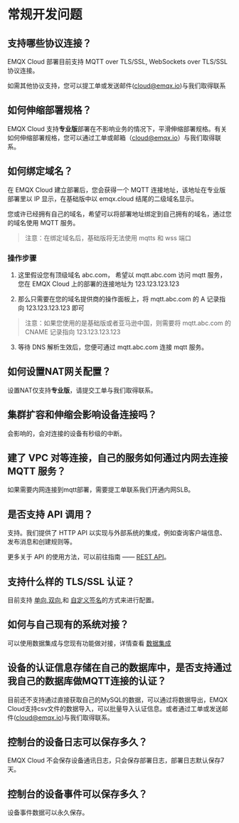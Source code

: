 # 常规开发问题


## 支持哪些协议连接？
EMQX Cloud 部署目前支持 MQTT over TLS/SSL, WebSockets over TLS/SSL 协议连接。

如需其他协议支持，您可以提工单或发送邮件(cloud@emqx.io)与我们取得联系


## 如何伸缩部署规格？

EMQX Cloud 支持**专业版**部署在不影响业务的情况下，平滑伸缩部署规格。有关如何伸缩部署规格，您可以通过工单或邮箱（cloud@emqx.io）与我们取得联系。

## 如何绑定域名？

在 EMQX Cloud 建立部署后，您会获得一个 MQTT 连接地址，该地址在专业版部署里以 IP 显示，在基础版中以 emqx.cloud 结尾的二级域名显示。

您或许已经拥有自己的域名，希望可以将部署地址绑定到自己拥有的域名，通过您的域名使用 MQTT 服务。

> 注意：在绑定域名后，基础版将无法使用 mqtts 和 wss 端口

### 操作步骤
1. 这里假设您有顶级域名 abc.com， 希望以 mqtt.abc.com 访问 mqtt 服务，您在 EMQX Cloud 上的部署的连接地址为 123.123.123.123

2. 那么只需要在您的域名提供商的操作面板上，将 mqtt.abc.com 的 A 记录指向 123.123.123.123 即可

> 注意：如果您使用的是基础版或者亚马逊中国，则需要将 mqtt.abc.com 的 CNAME 记录指向 123.123.123.123

3. 等待 DNS 解析生效后，您便可通过 mqtt.abc.com 连接 mqtt 服务。

## 如何设置NAT网关配置？
设置NAT仅支持**专业版**，请提交工单与我们取得联系。


## 集群扩容和伸缩会影响设备连接吗？
会影响的，会对连接的设备有秒级的中断。

## 建了 VPC 对等连接，自己的服务如何通过内网去连接 MQTT 服务？
如果需要内网连接到mqtt部署，需要提工单联系我们开通内网SLB。

## 是否支持 API 调用？
支持。我们提供了 HTTP API 以实现与外部系统的集成，例如查询客户端信息、发布消息和创建规则等。

更多关于 API 的使用方法，可以前往指南 —— [REST API](../api/introduction.md)。

## 支持什么样的 TLS/SSL 认证？
目前支持 [单向](../deployments/tls_ssl.md),[双向](../deployments/tls_ssl.md),和 [自定义签名](../deployments/tls_ssl.md)的方式来进行配置。


## 如何与自己现有的系统对接？
可以使用数据集成与您现有功能做对接，详情查看 [数据集成](../rule_engine/introduction.md)

## 设备的认证信息存储在自己的数据库中，是否支持通过我自己的数据库做MQTT连接的认证？
目前还不支持通过直接获取自己的MySQL的数据，可以通过将数据导出，EMQX Cloud支持csv文件的数据导入，可以批量导入认证信息。或者通过工单或发送邮件(cloud@emqx.io)与我们取得联系。


## 控制台的设备日志可以保存多久？
EMQX Cloud 不会保存设备通讯日志，只会保存部署日志，部署日志默认保存7天。


## 控制台的设备事件可以保存多久？
设备事件数据可以永久保存。



